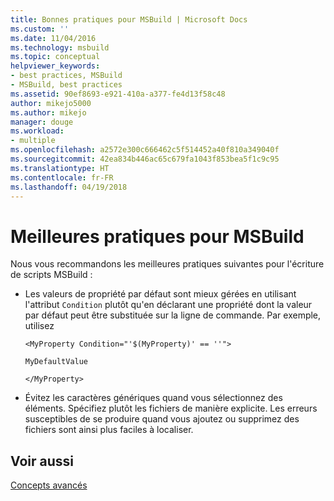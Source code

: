 ```yaml
---
title: Bonnes pratiques pour MSBuild | Microsoft Docs
ms.custom: ''
ms.date: 11/04/2016
ms.technology: msbuild
ms.topic: conceptual
helpviewer_keywords:
- best practices, MSBuild
- MSBuild, best practices
ms.assetid: 90ef8693-e921-410a-a377-fe4d13f58c48
author: mikejo5000
ms.author: mikejo
manager: douge
ms.workload:
- multiple
ms.openlocfilehash: a2572e300c666462c5f514452a40f810a349040f
ms.sourcegitcommit: 42ea834b446ac65c679fa1043f853bea5f1c9c95
ms.translationtype: HT
ms.contentlocale: fr-FR
ms.lasthandoff: 04/19/2018
---
```

# <a name="msbuild-best-practices"></a>Meilleures pratiques pour MSBuild
Nous vous recommandons les meilleures pratiques suivantes pour l'écriture de scripts MSBuild :  
  
-   Les valeurs de propriété par défaut sont mieux gérées en utilisant l'attribut `Condition` plutôt qu'en déclarant une propriété dont la valeur par défaut peut être substituée sur la ligne de commande. Par exemple, utilisez  
  
     `<MyProperty Condition="'$(MyProperty)' == ''">`  
  
     `MyDefaultValue`  
  
     `</MyProperty>`  
  
-   Évitez les caractères génériques quand vous sélectionnez des éléments. Spécifiez plutôt les fichiers de manière explicite. Les erreurs susceptibles de se produire quand vous ajoutez ou supprimez des fichiers sont ainsi plus faciles à localiser.  
  
## <a name="see-also"></a>Voir aussi  
 [Concepts avancés](../msbuild/msbuild-advanced-concepts.md)
